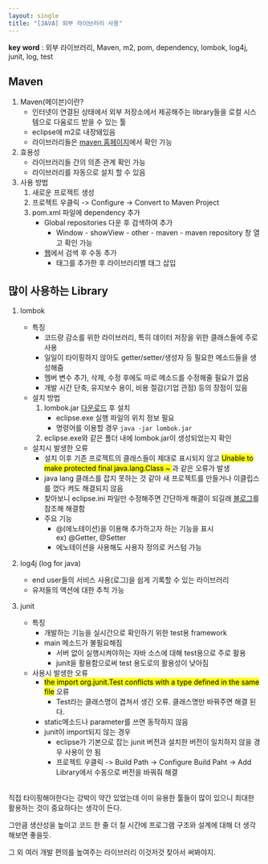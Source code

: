 ```yaml
---
layout: single
title: "[JAVA] 외부 라이브러리 사용"
---
```


**key word** : 외부 라이브러리, Maven, m2, pom, dependency, lombok, log4j, junit, log, test

## Maven

1. Maven(메이븐)이란?
   - 인터넷이 연결된 상태에서 외부 저장소에서 제공해주는 library들을 로컬 시스템으로 다움로드 받을 수 있는 툴
   - eclipse에 m2로 내장돼있음
   - 라이브러리들은 [maven 홈페이지](https://mvnrepository.com/)에서 확인 가능
2. 효용성
   - 라이브러리들 간의 의존 관계 확인 가능
   - 라이브러리를 자동으로 설치 할 수 있음
3. 사용 방법
   1. 새로운 프로젝트 생성
   2. 프로젝트 우클릭 -> Configure -> Convert to Maven Project
   3. pom.xml 파일에 dependency 추가
      - Global repositories 다운 후 검색하여 추가
        - Window - showView - other - maven - maven repository 창 열고 확인 가능
      - [웹](https://mvnrepository.com/)에서 검색 후 수동 추가
        - <dependencies> 태그를 추가한 후 라이브러리별 <dependency> 태그 삽입

## 많이 사용하는 Library

1. lombok

   - 특징
     - 코드량 감소를 위한 라이브러리, 특히 데이터 저장을 위한 클래스들에 주로 사용
     - 일일이 타이핑하지 않아도 getter/setter/생성자 등 필요한 메소드들을 생성해줌
     - 멤버 변수 추가, 삭제, 수정 후에도 따로 메소드를 수정해줄 필요가 없음
     - 개발 시간 단축, 유지보수 용이, 비용 절감(기업 관점) 등의 장점이 있음
   - 설치 방법
     1. lombok.jar [다운로드](https://projectlombok.org/all-versions) 후 설치
        - eclipse.exe 실행 파일의 위치 정보 필요
        - 명령어를 이용할 경우 `java -jar lombok.jar`
     2. eclipse.exe와 같은 폴더 내에 lombok.jar이 생성되었는지 확인
   - 설치시 발생한 오류
     - 설치 이후 기존 프로젝트의 클래스들이 제대로 표시되지 않고 <mark>Unable to make protected final java.lang.Class ~ </mark>과 같은 오류가 발생
     - java lang 클래스를 잡지 못하는 것 같아 새 프로젝트를 만들거나 이클립스를 껐다 켜도 해결되지 않음
     - 찾아보니 eclipse.ini 파일만 수정해주면 간단하게 해결이 되길래 [블로그](https://shanepark.tistory.com/205)를 참조해 해결함
     - 주요 기능
       - @(에노테이션)을 이용해 추가하고자 하는 기능을 표시
         <br>
         ex) @Getter, @Setter
       - 에노테이션을 사용해도 사용자 정의로 커스텀 가능

2. log4j (log for java)
   - end user들의 서비스 사용(로그)을 쉽게 기록할 수 있는 라이브러리
   - 유저들의 액션에 대한 추척 가능
3. junit
   - 특징
     - 개발하는 기능을 실시간으로 확인하기 위한 test용 framework
     - main 메소드가 불필요해짐
       - 서버 없이 실행시켜야하는 자바 소스에 대해 test용으로 주로 활용
       - junit을 활용함으로써 test 용도로의 활용성이 낮아짐
   - 사용시 발생한 오류
     - <mark>the import org.junit.Test conflicts with a type defined in the same file</mark> 오류
       - Test라는 클래스명이 겹쳐서 생긴 오류. 클래스명만 바꿔주면 해결 된다.
     - static메소드나 parameter를 쓰면 동작하지 않음
     - junit이 import되지 않는 경우
       - eclipse가 기본으로 잡는 junit 버전과 설치한 버전이 일치하지 않을 경우 사용이 안 됨
       - 프로젝트 우클릭 -> Build Path -> Configure Build Paht -> Add Library에서 수동으로 버전을 바꿔줘 해결

<br>
직접 타이핑해야한다는 강박이 약간 있었는데 이미 유용한 툴들이 많이 있으니 최대한 활용하는 것이 중요하다는 생각이 든다.

그만큼 생산성을 높이고 코드 한 줄 더 칠 시간에 프로그램 구조와 설계에 대해 더 생각해보면 좋을듯.

그 외 여러 개발 편의를 높여주는 라이브러리 이것저것 찾아서 써봐야지.
